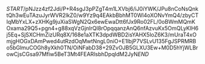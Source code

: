 $START$/pNJzz4zf2Jdi/P+R4sgJ3pPZgT4m1LXVbj6/iJ0iYWK/JPu8nCoNsQnktQh3wEuTAzuJyrWVR2lkZ0/w9Yz9q4EAkbBbhMT0Wl4oXONvYmQ4/zbyCTIqMbYxLX+zXHKg9juXiaSWgN2Qx6ewEwaDtt6fJx9Ro02FL/0oBWmMQmKOxama29Q5+pgn4+g88xqVzGjnlrQl8rOpqqanzAnQ6nfAzvuKx5OmQLyKlH6j5Eq+SjSXCHmZizURq8X/168e1aXTK3dpdWBD2isYAHX5loZ6K3/mUraT4xOmjgHOGxDAmPwed4utRzdOqMwtNngL0niO+E1lbjP7VSLvU135FgJSPRMRBo5bGlmuCOGh8yXkh0TN/OiNFabD38+29ZvOJB5GLXU3Ew+M0D5hYjWLBrowCjsCGsa97Mfiw5BeT3Mt4FEARlsbhDpqIdM2JyN$END$